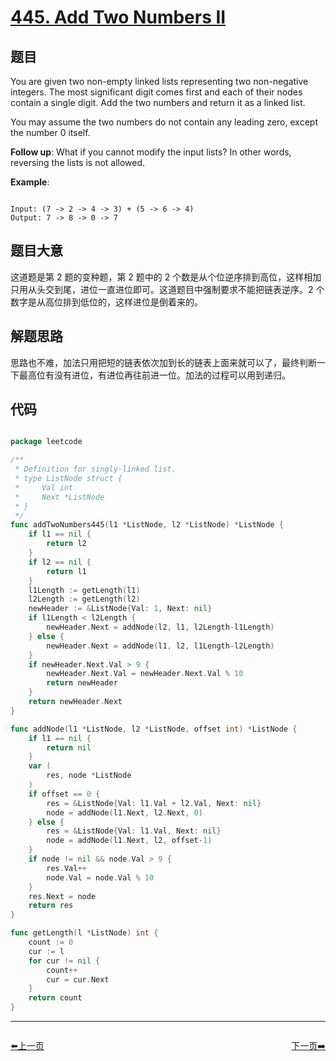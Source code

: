 # [445. Add Two Numbers II](https://leetcode.com/problems/add-two-numbers-ii/)

## 题目

You are given two non-empty linked lists representing two non-negative integers. The most significant digit comes first and each of their nodes contain a single digit. Add the two numbers and return it as a linked list.

You may assume the two numbers do not contain any leading zero, except the number 0 itself.

**Follow up**:
What if you cannot modify the input lists? In other words, reversing the lists is not allowed.

**Example**:

```

Input: (7 -> 2 -> 4 -> 3) + (5 -> 6 -> 4)
Output: 7 -> 8 -> 0 -> 7

```

## 题目大意

这道题是第 2 题的变种题，第 2 题中的 2 个数是从个位逆序排到高位，这样相加只用从头交到尾，进位一直进位即可。这道题目中强制要求不能把链表逆序。2 个数字是从高位排到低位的，这样进位是倒着来的。

## 解题思路

思路也不难，加法只用把短的链表依次加到长的链表上面来就可以了，最终判断一下最高位有没有进位，有进位再往前进一位。加法的过程可以用到递归。

## 代码

```go

package leetcode

/**
 * Definition for singly-linked list.
 * type ListNode struct {
 *     Val int
 *     Next *ListNode
 * }
 */
func addTwoNumbers445(l1 *ListNode, l2 *ListNode) *ListNode {
	if l1 == nil {
		return l2
	}
	if l2 == nil {
		return l1
	}
	l1Length := getLength(l1)
	l2Length := getLength(l2)
	newHeader := &ListNode{Val: 1, Next: nil}
	if l1Length < l2Length {
		newHeader.Next = addNode(l2, l1, l2Length-l1Length)
	} else {
		newHeader.Next = addNode(l1, l2, l1Length-l2Length)
	}
	if newHeader.Next.Val > 9 {
		newHeader.Next.Val = newHeader.Next.Val % 10
		return newHeader
	}
	return newHeader.Next
}

func addNode(l1 *ListNode, l2 *ListNode, offset int) *ListNode {
	if l1 == nil {
		return nil
	}
	var (
		res, node *ListNode
	)
	if offset == 0 {
		res = &ListNode{Val: l1.Val + l2.Val, Next: nil}
		node = addNode(l1.Next, l2.Next, 0)
	} else {
		res = &ListNode{Val: l1.Val, Next: nil}
		node = addNode(l1.Next, l2, offset-1)
	}
	if node != nil && node.Val > 9 {
		res.Val++
		node.Val = node.Val % 10
	}
	res.Next = node
	return res
}

func getLength(l *ListNode) int {
	count := 0
	cur := l
	for cur != nil {
		count++
		cur = cur.Next
	}
	return count
}

```


----------------------------------------------
<div style="display: flex;justify-content: space-between;align-items: center;">
<p><a href="https://books.halfrost.com/leetcode/ChapterFour/0400~0499/0441.Arranging-Coins/">⬅️上一页</a></p>
<p><a href="https://books.halfrost.com/leetcode/ChapterFour/0400~0499/0447.Number-of-Boomerangs/">下一页➡️</a></p>
</div>
